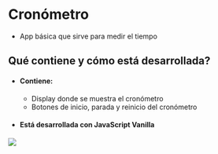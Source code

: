 # Cronómetro
* App básica que sirve para medir el tiempo
## Qué contiene y cómo está desarrollada?
* #### Contiene:
  * Display donde se muestra el cronómetro
  * Botones de inicio, parada y reinicio del cronómetro
* #### Está desarrollada con JavaScript Vanilla

![](https://repository-images.githubusercontent.com/260255836/93a64300-94c0-11ea-81e2-4cd659f4b395)
